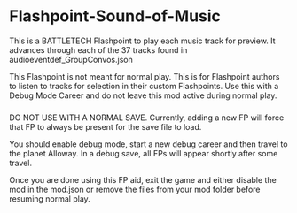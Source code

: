 # Flashpoint-Sound-of-Music
This is a BATTLETECH Flashpoint to play each music track for preview.  It advances through each of the 37 tracks found in audioeventdef_GroupConvos.json

This Flashpoint is not meant for normal play.  This is for Flashpoint authors to listen to tracks for selection in their custom Flashpoints.  Use this with a Debug Mode Career and do not leave this mod active during normal play.

###
DO NOT USE WITH A NORMAL SAVE.  Currently, adding a new FP will force that FP to always be present for the save file to load.

You should enable debug mode, start a new debug career and then travel to the planet Alloway.  In a debug save, all FPs will appear shortly after some travel.

Once you are done using this FP aid, exit the game and either disable the mod in the mod.json or remove the files from your mod folder before resuming normal play.
